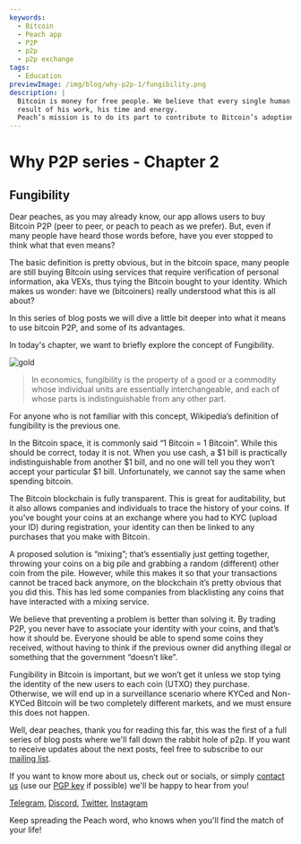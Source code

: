 ```yaml
---
keywords:
  - Bitcoin
  - Peach app
  - P2P
  - p2p
  - p2p exchange
tags:
  - Education
previewImage: /img/blog/why-p2p-1/fungibility.png
description: |
  Bitcoin is money for free people. We believe that every single human being has the right to choose which money he uses to store his wealth, the
  result of his work, his time and energy.
  Peach’s mission is to do its part to contribute to Bitcoin’s adoption in the hands of the people.
---
```

# Why P2P series - Chapter 2
## Fungibility

Dear peaches, as you may already know, our app allows users to buy Bitcoin P2P (peer to peer, or peach to peach as we prefer). But, even if many people have heard those words before, have you ever stopped to think what that even means?

The basic definition is pretty obvious, but in the bitcoin space, many people are still buying Bitcoin using services that require verification of personal information, aka VEXs, thus tying the Bitcoin bought to your identity. Which makes us wonder: have we (bitcoiners) really understood what this is all about?

In this series of blog posts we will dive a little bit deeper into what it means to use bitcoin P2P, and some of its advantages.

In today's chapter, we want to briefly explore the concept of Fungibility.

![gold](/img/blog/why-p2p-1/fungibility.png)

> In economics, fungibility is the property of a good or a commodity whose individual units are essentially interchangeable, and each of whose parts is indistinguishable from any other part.

For anyone who is not familiar with this concept, Wikipedia’s definition of fungibility is the previous one.

In the Bitcoin space, it is commonly said “1 Bitcoin = 1 Bitcoin”. While this should be correct, today it is not. When you use cash, a $1 bill is practically indistinguishable from another $1 bill, and no one will tell you they won’t accept your particular $1 bill. Unfortunately, we cannot say the same when spending bitcoin.

The Bitcoin blockchain is fully transparent. This is great for auditability, but it also allows companies and individuals to trace the history of your coins. If you’ve bought your coins at an exchange where you had to KYC (upload your ID) during registration, your identity can then be linked to any purchases that you make with Bitcoin.

A proposed solution is “mixing”; that’s essentially just getting together, throwing your coins on a big pile and grabbing a random (different) other coin from the pile. However, while this makes it so that your transactions cannot be traced back anymore, on the blockchain it’s pretty obvious that you did this. This has led some companies from blacklisting any coins that have interacted with a mixing service.

We believe that preventing a problem is better than solving it. By trading P2P, you never have to associate your identity with your coins, and that’s how it should be. Everyone should be able to spend some coins they received, without having to think if the previous owner did anything illegal or something that the government “doesn’t like”.

Fungibility in Bitcoin is important, but we won’t get it unless we stop tying the identity of the new users to each coin (UTXO) they purchase. Otherwise, we will end up in a surveillance scenario where KYCed and Non-KYCed Bitcoin will be two completely different markets, and we must ensure this does not happen.

Well, dear peaches, thank you for reading this far, this was the first of a full series of blog posts where we'll fall down the rabbit hole of p2p. If you want to receive updates about the next posts, feel free to subscribe to our [mailing list](https://peachbitcoin.com).

If you want to know more about us, check out or socials, or simply [contact us](mailto:hello@peachbitcoin.com) (use our [PGP key](https://keys.openpgp.org/vks/v1/by-fingerprint/48339A19645E2E53488E0E5479E1B270FACD1BD2) if possible) we'll be happy to hear from you!

[Telegram](https://t.me/+GkOW1J-ixBBkZWRk), [Discord](https://discord.gg/ypeHz3SW54), [Twitter](https://twitter.com/peachbitcoin), [Instagram](https://instagram.com/peachbitcoin)

Keep spreading the Peach word, who knows when you'll find the match of your life!
